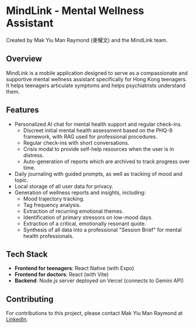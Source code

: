 # MindLink - Mental Wellness Assistant

Created by Mak Yiu Man Raymond (麥耀文) and the MindLink team.

## Overview

MindLink is a mobile application designed to serve as a compassionate and supportive mental wellness assistant specifically for Hong Kong teenagers. It helps teenagers articulate symptoms and helps psychiatrists understand them.

## Features

- Personalized AI chat for mental health support and regular check-ins.
  - Discreet initial mental health assessment based on the PHQ-9 framework, with RAG used for professional procedures.
  - Regular check-ins with short conversations.
  - Crisis modal to provide self-help resources when the user is in distress.
  - Auto-generation of reports which are archived to track progress over time.
- Daily journaling with guided prompts, as well as tracking of mood and topic.
- Local storage of all user data for privacy.
- Generation of wellness reports and insights, including:
  - Mood trajectory tracking.
  - Tag frequency analysis.
  - Extraction of recurring emotional themes.
  - Identification of primary stressors on low-mood days.
  - Extraction of a critical, emotionally resonant quote.
  - Synthesis of all data into a professional "Session Brief" for mental health professionals.

## Tech Stack

- **Frontend for teenagers**: React Native (with Expo)
- **Frontend for doctors**: React (with Vite)
- **Backend**: Node.js server deployed on Vercel (connects to Gemini API)

## Contributing

For contributions to this project, please contact Mak Yiu Man Raymond at [LinkedIn](https://www.linkedin.com/in/raymondymmak).
